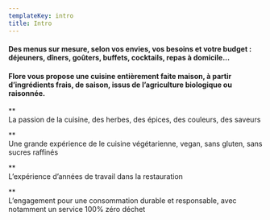 ```yaml
---
templateKey: intro
title: Intro
---
```

#### Des menus sur mesure, selon vos envies, vos besoins et votre budget : déjeuners, dîners, goûters, buffets, cocktails, repas à domicile...

#### Flore vous propose une cuisine entièrement faite maison, à partir d’ingrédients frais, de saison, issus de l’agriculture biologique ou raisonnée.

\*\*\
La passion de la cuisine, des herbes, des épices, des couleurs, des saveurs

\*\*\
Une grande expérience de le cuisine végétarienne, vegan, sans gluten, sans sucres raffinés

\*\*\
L’expérience d’années de travail dans la restauration

\*\*\
L’engagement pour une consommation durable et responsable, avec notamment un service 100% zéro déchet
